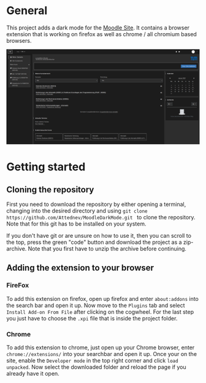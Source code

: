 # General
This project adds a dark mode for the [Moodle Site](https://moodle.tum.de).
It contains a browser extension that is working on firefox as well as chrome / all chromium based browsers.

![Main page](./images/Main_page.png)

# Getting started
## Cloning the repository
First you need to download the repository by either opening a terminal, changing into the desired directory and using
```git clone https://github.com/Attednev/MoodleDarkMode.git ``` to clone the repository. Note that for this git has to be installed on your system.

If you don't have git or are unsure on how to use it, then you can scroll to the top, press the green "code" button and download the project as a zip-archive. Note that you first have to unzip the archive before continuing.

## Adding the extension to your browser
### FireFox
To add this extension on firefox, open up firefox and enter ```about:addons``` into the search bar and open it up. Now move to the ```Plugins``` tab and select ```Install Add-on From File``` after clicking on the cogwheel. For the last step you just have to choose the ```.xpi``` file that is inside the project folder.

### Chrome
To add this extension to chrome, just open up your Chrome browser, enter ```chrome://extensions/``` into your searchbar and open it up.
Once your on the site, enable the ```Developer mode``` in the top right corner and click ```load unpacked```. Now select the downloaded folder and reload the page if you already have it open.
